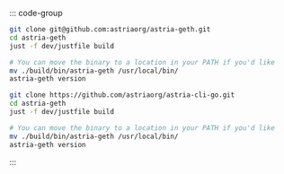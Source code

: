 <!-- markdownlint-disable MD041 -->

::: code-group

```bash [SSH]
git clone git@github.com:astriaorg/astria-geth.git
cd astria-geth
just -f dev/justfile build

# You can move the binary to a location in your PATH if you'd like
mv ./build/bin/astria-geth /usr/local/bin/
astria-geth version
```

```bash [HTTPS]
git clone https://github.com/astriaorg/astria-cli-go.git
cd astria-geth
just -f dev/justfile build

# You can move the binary to a location in your PATH if you'd like
mv ./build/bin/astria-geth /usr/local/bin/
astria-geth version
```

:::

<!-- <Tabs>
  <TabItem value="SSH" label="SSH"> </TabItem>
  <TabItem value="HTTPS" label="HTTPS" default> </TabItem>
</Tabs> -->
